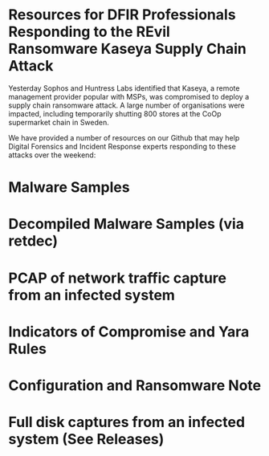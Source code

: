 

# Resources for DFIR Professionals Responding to the REvil Ransomware Kaseya Supply Chain Attack
Yesterday Sophos and Huntress Labs identified that Kaseya, a remote management provider popular with MSPs, was compromised to deploy a supply chain ransomware attack. A large number of organisations were impacted, including temporarily shutting 800 stores at the CoOp supermarket chain in Sweden.

We have provided a number of resources on our Github that may help Digital Forensics and Incident Response experts responding to these attacks over the weekend:

# Malware Samples
# Decompiled Malware Samples (via retdec)
# PCAP of network traffic capture from an infected system
# Indicators of Compromise and Yara Rules
# Configuration and Ransomware Note
# Full disk captures from an infected system (See Releases)